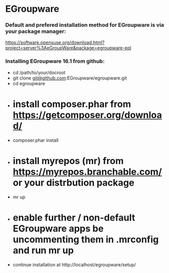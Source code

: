 # EGroupware

### Default and prefered installation method for EGroupware is via your package manager:

  https://software.opensuse.org/download.html?project=server%3AeGroupWare&package=egroupware-epl

### Installing EGroupware 16.1 from github:
* cd /path/to/your/docroot
* git clone git@github.com:EGroupware/egroupware.git
* cd egroupware
* # install composer.phar from https://getcomposer.org/download/
* composer.phar install
* # install myrepos (mr) from https://myrepos.branchable.com/ or your distrbution package
* mr up
* # enable further / non-default EGroupware apps be uncommenting them in .mrconfig and run mr up
* continue installation at http://localhost/egroupware/setup/
